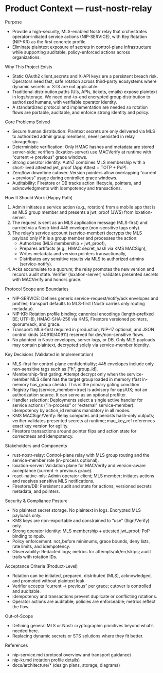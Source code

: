 # Product Context — rust-nostr-relay

Purpose
- Provide a high-security, MLS-enabled Nostr relay that orchestrates operator-initiated service actions (NIP-SERVICE), with Key Rotation (NIP-KR) as the first concrete profile.
- Eliminate plaintext exposure of secrets in control-plane infrastructure while supporting auditable, policy-enforced actions across organizations.

Why This Project Exists
- Static OAuth2 client_secrets and X-API keys are a persistent breach risk. Operators need fast, safe rotation across third-party ecosystems where dynamic secrets or STS are not applicable.
- Traditional distribution paths (UIs, APIs, tickets, emails) expose plaintext in logs/storage. We need end-to-end encrypted group distribution to authorized humans, with verifiable operator identity.
- A standardized protocol and implementation are needed so rotation flows are portable, auditable, and enforce strong identity and policy.

Core Problems Solved
- Secure human distribution: Plaintext secrets are only delivered via MLS to authorized admin group members, never persisted in relay storage/logs.
- Deterministic verification: Only HMAC hashes and metadata are stored server-side; verifiers (loxation-server) use MACVerify at runtime with “current → previous” grace windows.
- Strong operator identity: AuthZ combines MLS membership with a short-lived attested jwt_proof (App Attest + TOTP + PoP).
- Zero/low downtime cutover: Version pointers allow overlapping “current + previous” usage during controlled grace windows.
- Auditability: Firestore or DB tracks action lifecycle, pointers, and acknowledgments with idempotency and transactions.

How It Should Work (Happy Path)
1) Admin initiates a service action (e.g., rotation) from a mobile app that is an MLS group member and presents a jwt_proof (JWS) from loxation-server.
2) The request is sent as an MLS application message (MLS-first) and carried via a Nostr kind 445 envelope (non-sensitive tags only).
3) The relay’s service account (service-member) decrypts the MLS payload only if it is a group member and processes the action:
   - Authorizes (MLS membership + jwt_proof),
   - Prepares artifacts (e.g., HMAC secret_hash via KMS MACSign),
   - Writes metadata and version pointers transactionally,
   - Distributes any sensitive results via MLS to authorized admins (service-notify).
4) Acks accumulate to a quorum; the relay promotes the new version and records audit state. Verifier (loxation-server) validates presented secrets with MACVerify and honors grace.

Protocol Scope and Boundaries
- NIP-SERVICE: Defines generic service-request/notify/ack envelopes and profiles; transport defaults to MLS-first (Nostr carries only routing metadata).
- NIP-KR: Rotation profile binding; canonical encodings (length-prefixed BE; UTF-8), HMAC-SHA-256 via KMS, Firestore versioned pointers, quorum/ack, and grace.
- Transport: MLS-first required in production, NIP-17 optional, and JSON control kinds (40910/40911) reserved for dev/non-sensitive flows.
- No plaintext in Nostr envelopes, server logs, or DB. Only MLS payloads may contain plaintext, decrypted solely via service-member identity.

Key Decisions (Validated in Implementation)
- MLS-first for control-plane confidentiality; 445 envelopes include only non-sensitive tags such as ["h", group_id].
- Membership-first gating: Attempt decrypt only when the service-member MLS client has the target group loaded in memory (fast in-memory has_group check). This is the primary gating condition.
- Registry flag (service_member=true) is advisory for ops/UX; not an authorization source. It can serve as an optional prefilter.
- Handler selection: Deployments select a single active handler for service actions (“in-process” or “external” service-member). Idempotency by action_id remains mandatory in all modes.
- KMS MACSign/Verify: Relay computes and persists hash-only outputs; verifier validates presented secrets at runtime; mac_key_ref references exact key version for agility.
- Firestore transactions around pointer flips and action state for correctness and idempotency.

Stakeholders and Components
- rust-nostr-relay: Control-plane relay with MLS group routing and the service-member role (in-process optional).
- loxation-server: Validation plane for MACVerify and version-aware acceptance (current → previous grace).
- react-native-mls: Admin operator client; MLS member; initiates actions and receives sensitive MLS notifications.
- Firestore/DB: Persistent audit and state for actions, versioned secrets metadata, and pointers.

Security & Compliance Posture
- No plaintext secret storage. No plaintext in logs. Encrypted MLS payloads only.
- KMS keys are non-exportable and constrained to “use” (Sign/Verify) only.
- Strong operator identity: MLS membership + attested jwt_proof; PoP binding to npub.
- Policy enforcement: not_before minimums, grace bounds, deny lists, rate limits, and idempotency.
- Observability: Redacted logs; metrics for attempts/ok/err/skips; audit trails with rotation IDs.

Acceptance Criteria (Product-Level)
- Rotation can be initiated, prepared, distributed (MLS), acknowledged, and promoted without plaintext leak.
- Verifier accepts “current → previous” per grace; cutover is controlled and auditable.
- Idempotency and transactions prevent duplicate or conflicting rotations.
- Operator actions are auditable; policies are enforceable; metrics reflect the flow.

Out-of-Scope
- Defining general MLS or Nostr cryptographic primitives beyond what’s needed here.
- Replacing dynamic secrets or STS solutions where they fit better.

References
- nip-service.md (protocol overview and transport guidance)
- nip-kr.md (rotation profile details)
- docs/architecture/* (design plans, storage, diagrams)
